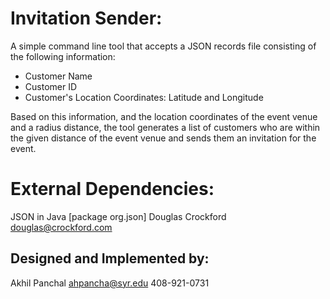 # Invitation Sender:

A simple command line tool that accepts a JSON records file consisting of the following information:
- Customer Name
- Customer ID
- Customer's Location Coordinates: Latitude and Longitude

Based on this information, and the location coordinates of the event venue and a radius distance,
the tool generates a list of customers who are within the given distance of the event venue and
sends them an invitation for the event.

# External Dependencies:

JSON in Java [package org.json]
Douglas Crockford
douglas@crockford.com


## Designed and Implemented by:
Akhil Panchal
ahpancha@syr.edu
408-921-0731
